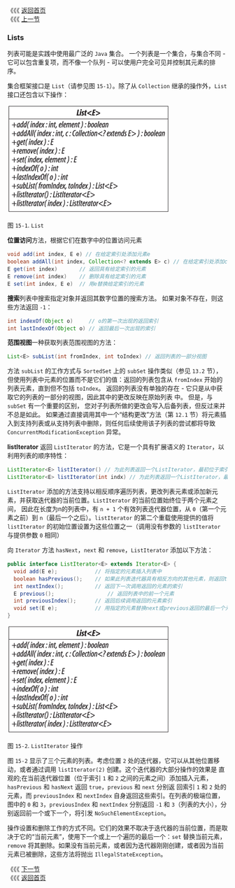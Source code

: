 《《《 [返回首页](../README.md)       <br/>
《《《 [上一节](../ch14/05_Comparing_Queue_Implementations.md)

### Lists

列表可能是实践中使用最广泛的 `Java` 集合。 一个列表是一个集合，与集合不同 - 它可以包含重复项，而不像一个队列 - 可以使用户完全可见并控制其元素的排
序。

集合框架接口是 `List`（请参见图 `15-1`）。除了从 `Collection` 继承的操作外，`List` 接口还包含以下操作：

![](15_1.png)

图 `15-1`. `List`

**位置访问**方法，根据它们在数字中的位置访问元素

```java
void add(int index, E e) // 在给定索引处添加元素e
boolean addAll(int index, Collection<? extends E> c) // 在给定索引处添加c的内容
E get(int index)       // 返回具有给定索引的元素
E remove(int index)    // 删除具有给定索引的元素
E set(int index, E e)  // 用e替换给定索引的元素
```

**搜索**列表中搜索指定对象并返回其数字位置的搜索方法。 如果对象不存在，则这些方法返回 `-1`：

```java
int indexOf(Object o)     // o的第一次出现的返回索引
int lastIndexOf(Object o) // 返回最后一次出现的索引
```

**范围视图**一种获取列表范围视图的方法：

```java
List<E> subList(int fromIndex, int toIndex) // 返回列表的一部分视图
```

方法 `subList` 的工作方式与 `SortedSet` 上的 `subSet` 操作类似（参见 `13.2` 节），但使用列表中元素的位置而不是它们的值：返回的列表包含从
`fromIndex` 开始的列表元素，直到但不包括 `toIndex`。 返回的列表没有单独的存在 - 它只是从中获取它的列表的一部分的视图，因此其中的更改反映在原始列表
中。 但是，与 `subSet` 有一个重要的区别， 您对子列表所做的更改会写入后备列表，但反过来并不总是如此。 如果通过直接调用其中一个“结构更改”方法（第 
`12.1` 节）将元素插入到支持列表或从支持列表中删除，则任何后续使用该子列表的尝试都将导致 `ConcurrentModificationException` 异常。

**listIterator** 返回 `ListIterator` 的方法，它是一个具有扩展语义的 `Iterator`，以利用列表的顺序特性：

```java
ListIterator<E> listIterator() // 为此列表返回一个ListIterator，最初位于索引0处
ListIterator<E> listIterator(int indx) // 为此列表返回一个ListIterator，最初位于index indx
```

`ListIterator` 添加的方法支持以相反顺序遍历列表，更改列表元素或添加新元素，并获取迭代器的当前位置。`ListIterator` 的当前位置始终位于两个元素之间，
因此在长度为n的列表中，有 `n + 1` 个有效列表迭代器位置，从 `0`（第一个元素之前）到 `n`（最后一个之后）。`listIterator` 的第二个重载使用提供的值将 
`listIterator` 的初始位置设置为这些位置之一（调用没有参数的 `listIterator` 与提供参数 `0` 相同）

向 `Iterator` 方法 `hasNext`，`next` 和 `remove`，`ListIterator` 添加以下方法：

```java
public interface ListIterator<E> extends Iterator<E> {
  void add(E e); 			// 将指定的元素插入列表中
  boolean hasPrevious(); 	// 如果此列表迭代器具有相反方向的其他元素，则返回true
  int nextIndex(); 			// 返回下一次调用返回的元素的索引
  E previous(); 				// 返回列表中的前一个元素
  int previousIndex(); 		// 返回后续调用返回的元素索引
  void set(E e); 			// 用指定的元素替换next或previous返回的最后一个元素
}
```

![](15_1.png)

图 `15-2`. `ListIterator` 操作

图 `15-2` 显示了三个元素的列表。考虑位置 `2` 处的迭代器，它可以从其他位置移动，或者通过调用 `listIterator(2)` 创建。这个迭代器的大部分操作的效果是
直观的;在当前迭代器位置（位于索引 `1` 和 `2` 之间的元素之间）添加插入元素，`hasPrevious` 和 `hasNext` 返回 `true`，`previous` 和 `next` 分别返
回索引 `1` 和 `2` 处的元素，而 `previousIndex` 和 `nextIndex` 自身返回这些索引。在列表的极端位置，图中的 `0` 和 `3`，`previousIndex` 和 
`nextIndex` 分别返回 `-1` 和 `3`（列表的大小），分别返回前一个或下一个，将引发 `NoSuchElementException`。

操作设置和删除工作的方式不同。它们的效果不取决于迭代器的当前位置，而是取决于它的“当前元素”，使用下一个或上一个遍历的最后一个：`set` 替换当前元素，
`remove` 将其删除。如果没有当前元素，或者因为迭代器刚刚创建，或者因为当前元素已被删除，这些方法将抛出 `IllegalStateException`。

《《《 [下一节](01_Using_the_Methods_of_List.md)      <br/>
《《《 [返回首页](../README.md)

